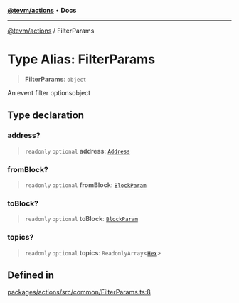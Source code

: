 [**@tevm/actions**](../README.md) • **Docs**

***

[@tevm/actions](../globals.md) / FilterParams

# Type Alias: FilterParams

> **FilterParams**: `object`

An event filter optionsobject

## Type declaration

### address?

> `readonly` `optional` **address**: [`Address`](Address.md)

### fromBlock?

> `readonly` `optional` **fromBlock**: [`BlockParam`](BlockParam.md)

### toBlock?

> `readonly` `optional` **toBlock**: [`BlockParam`](BlockParam.md)

### topics?

> `readonly` `optional` **topics**: `ReadonlyArray`\<[`Hex`](Hex.md)\>

## Defined in

[packages/actions/src/common/FilterParams.ts:8](https://github.com/evmts/tevm-monorepo/blob/main/packages/actions/src/common/FilterParams.ts#L8)

